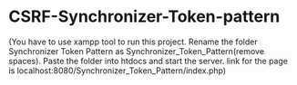 # CSRF-Synchronizer-Token-pattern

(You have to use xampp tool to run this project. Rename the folder Synchronizer Token Pattern as Synchronizer_Token_Pattern(remove spaces). Paste the folder into htdocs and start the server. link for the page is localhost:8080/Synchronizer_Token_Pattern/index.php)
